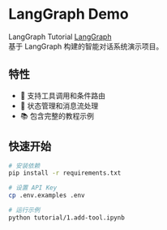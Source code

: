 # LangGraph Demo

LangGraph Tutorial [LangGraph](https://langchain-ai.github.io/langgraph/)  
基于 LangGraph 构建的智能对话系统演示项目。

## 特性

- 🔧 支持工具调用和条件路由
- 🔄 状态管理和消息流处理
- 📚 包含完整的教程示例

## 快速开始

```bash
# 安装依赖
pip install -r requirements.txt

# 设置 API Key
cp .env.examples .env

# 运行示例
python tutorial/1.add-tool.ipynb
```